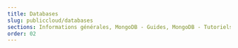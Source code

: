 ```yaml
---
title: Databases
slug: publiccloud/databases
sections: Informations générales, MongoDB - Guides, MongoDB - Tutoriels, MySQL - Guides, MySQL - Tutoriels, PostgreSQL - Guides, PostgreSQL - Tutoriels, Redis - Guides, Redis - Tutoriels, Kafka, Kafka MirrorMaker, OpenSearch
order: 02
---
```

